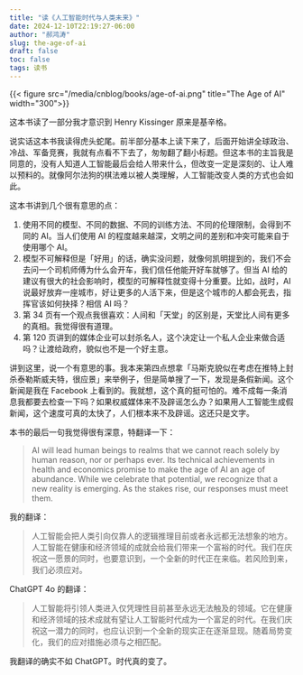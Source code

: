 ```yaml
---
title: "读《人工智能时代与人类未来》"
date: 2024-12-10T22:19:27-06:00
author: "郝鸿涛"
slug: the-age-of-ai
draft: false
toc: false
tags: 读书
---
```


{{< figure src="/media/cnblog/books/age-of-ai.png" title="The Age of AI" width="300">}}

这本书读了一部分我才意识到 Henry Kissinger 原来是基辛格。

说实话这本书我读得虎头蛇尾。前半部分基本上读下来了，后面开始讲全球政治、冷战、军备竞赛，我就有点看不下去了，匆匆翻了翻小标题。但这本书的主旨我是同意的，没有人知道人工智能最后会给人带来什么，但改变一定是深刻的、让人难以预料的。就像阿尔法狗的棋法难以被人类理解，人工智能改变人类的方式也会如此。

这本书讲到几个很有意思的点：

1. 使用不同的模型、不同的数据、不同的训练方法、不同的伦理限制，会得到不同的 AI。当人们使用 AI 的程度越来越深，文明之间的差别和冲突可能来自于使用哪个 AI。
2. 模型不可解释但是「好用」的话，确实没问题，就像何凯明提到的，我们不会去问一个司机师傅为什么会开车，我们信任他能开好车就够了。但当 AI 给的建议有很大的社会影响时，模型的可解释性就变得十分重要。比如，战时，AI 说最好放弃一座城市，好让更多的人活下来，但是这个城市的人都会死去，指挥官该如何抉择？相信 AI 吗？
3. 第 34 页有一个观点我很喜欢：人间和「天堂」的区别是，天堂比人间有更多的真相。我觉得很有道理。
4. 第 120 页讲到的媒体企业可以封杀名人，这个决定让一个私人企业来做合适吗？让渡给政府，貌似也不是一个好主意。

讲到这里，说一个有意思的事。我本来第四点想拿「马斯克貌似在考虑在推特上封杀泰勒斯威夫特，很应景」来举例子，但是简单搜了一下，发现是条假新闻。这个新闻是我在 Facebook 上看到的。我就想，这个真的挺可怕的。难不成每一条消息我都要去检查一下吗？如果权威媒体来不及辟谣怎么办？如果用人工智能生成假新闻，这个速度可真的太快了，人们根本来不及辟谣。这还只是文字。

本书的最后一句我觉得很有深意，特翻译一下：

>AI will lead human beings to realms that we cannot reach solely by human reason, nor or perhaps ever. Its technical achievements in health and economics promise to make the age of AI an age of abundance. While we celebrate that potential, we recognize that a new reality is emerging. As the stakes rise, our responses must meet them. 

我的翻译：

>人工智能会把人类引向仅靠人的逻辑推理目前或者永远都无法想象的地方。人工智能在健康和经济领域的成就会给我们带来一个富裕的时代。我们在庆祝这一愿景的同时，也要意识到，一个全新的时代正在来临。若风险到来，我们必须应对。

ChatGPT 4o 的翻译：

>人工智能将引领人类进入仅凭理性目前甚至永远无法触及的领域。它在健康和经济领域的技术成就有望让人工智能时代成为一个富足的时代。在我们庆祝这一潜力的同时，也应认识到一个全新的现实正在逐渐显现。随着局势变化，我们的应对措施必须与之相匹配。

我翻译的确实不如 ChatGPT。时代真的变了。